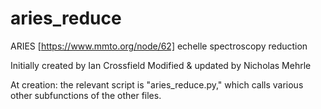 # aries_reduce
ARIES [https://www.mmto.org/node/62] echelle spectroscopy reduction

Initially created by Ian Crossfield
Modified & updated by Nicholas Mehrle

At creation: the relevant script is "aries_reduce.py," which calls various other subfunctions of the other files.
